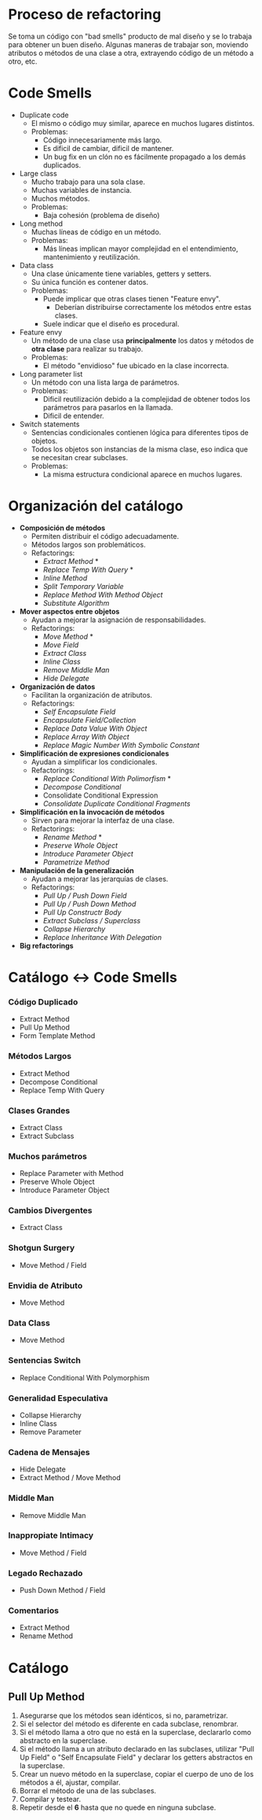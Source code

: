 # Proceso de refactoring
Se toma un código con "bad smells" producto de mal diseño y se lo trabaja para obtener un buen diseño. Algunas maneras de trabajar son, moviendo atributos o métodos de una clase a otra, extrayendo código de un método a otro, etc.

# Code Smells
- Duplicate code
	- El mismo o código muy similar, aparece en muchos lugares distintos.
	- Problemas:
		- Código innecesariamente más largo.
		- Es dificil de cambiar, dificil de mantener.
		- Un bug fix en un clón no es fácilmente propagado a los demás duplicados. 
- Large class
	- Mucho trabajo para una sola clase.
	- Muchas variables de instancia.
	- Muchos métodos.
	- Problemas:
		- Baja cohesión (problema de diseño)
- Long method
	- Muchas líneas de código en un método.
	- Problemas:
		- Más líneas implican mayor complejidad en el entendimiento, mantenimiento y reutilización.
- Data class
	- Una clase únicamente tiene variables, getters y setters.
	- Su única función es contener datos.
	- Problemas:
		- Puede implicar que otras clases tienen "Feature envy".
			- Deberían distribuirse correctamente los métodos entre estas clases.
		- Suele indicar que el diseño es procedural.
- Feature envy
	- Un método de una clase usa **principalmente** los datos y métodos de **otra clase** para realizar su trabajo.
	- Problemas:
		- El método "envidioso" fue ubicado en la clase incorrecta. 
- Long parameter list
	- Un método con una lista larga de parámetros.
	- Problemas:
		- Dificil reutilización debido a la complejidad de obtener todos los parámetros para pasarlos en la llamada.
		- Dificil de entender.
- Switch statements
	- Sentencias condicionales contienen lógica para diferentes tipos de objetos.
	- Todos los objetos son instancias de la misma clase, eso indica que se necesitan crear subclases.
	- Problemas:
		- La misma estructura condicional aparece en muchos lugares.

# Organización del catálogo
- **Composición de métodos**
	- Permiten distribuir el código adecuadamente.
	- Métodos largos son problemáticos.
	- Refactorings:
		- *Extract Method* *
		- *Replace Temp With Query* *
		- *Inline Method*
		- *Split Temporary Variable*
		- *Replace Method With Method Object*
		- *Substitute Algorithm*
- **Mover aspectos entre objetos**
	- Ayudan a mejorar la asignación de responsabilidades.
	- Refactorings:
		- *Move Method* *
		- *Move Field*
		- *Extract Class*
		- *Inline Class*
		- *Remove Middle Man*
		- *Hide Delegate*
- **Organización de datos**
	- Facilitan la organización de atributos.
	- Refactorings:
		- *Self Encapsulate Field*
		- *Encapsulate Field/Collection*
		- *Replace Data Value With Object*
		- *Replace Array With Object*
		- *Replace Magic Number With Symbolic Constant*
- **Simplificación de expresiones condicionales**
	- Ayudan a simplificar los condicionales.
	- Refactorings:
		- *Replace Conditional With Polimorfism* *
		- *Decompose Conditional*
		- Consolidate Conditional Expression
		- *Consolidate Duplicate Conditional Fragments*
- **Simplificación en la invocación de métodos**
	- Sirven para mejorar la interfaz de una clase.
	- Refactorings:
		- *Rename Method* *
		- *Preserve Whole Object*
		- *Introduce Parameter Object*
		- *Parametrize Method*
- **Manipulación de la generalización**
	- Ayudan a mejorar las jerarquías de clases.
	- Refactorings:
		- *Pull Up / Push Down Field*
		- *Pull Up / Push Down Method*
		- *Pull Up Constructr Body*
		- *Extract Subclass / Superclass*
		- *Collapse Hierarchy*
		- *Replace Inheritance With Delegation*
- **Big refactorings**

# Catálogo <-> Code Smells
### Código Duplicado
- Extract Method
- Pull Up Method
- Form Template Method
### Métodos Largos
- Extract Method
- Decompose Conditional
- Replace Temp With Query
### Clases Grandes
- Extract Class
- Extract Subclass
### Muchos parámetros
- Replace Parameter with Method
- Preserve Whole Object
- Introduce Parameter Object
### Cambios Divergentes
- Extract Class
### Shotgun Surgery
- Move Method / Field
### Envidia de Atributo
- Move Method
### Data Class
- Move Method
### Sentencias Switch
- Replace Conditional With Polymorphism
### Generalidad Especulativa
- Collapse Hierarchy
- Inline Class
- Remove Parameter
### Cadena de Mensajes
- Hide Delegate
- Extract Method / Move Method
### Middle Man
- Remove Middle Man
### Inappropiate Intimacy
- Move Method / Field
### Legado Rechazado
- Push Down Method / Field
### Comentarios
- Extract Method
- Rename Method


# Catálogo

## Pull Up Method
1. Asegurarse que los métodos sean idénticos, si no, parametrizar.
2. Si el selector del método es diferente en cada subclase, renombrar.
3. Si el método llama a otro que no está en la superclase, declararlo como abstracto en la superclase.
4. Si el método llama a un atributo declarado en las subclases, utilizar "Pull Up Field" o "Self Encapsulate Field" y declarar los getters abstractos en la superclase.
5. Crear un nuevo método en la superclase, copiar el cuerpo de uno de los métodos a él, ajustar, compilar.
6. Borrar el método de una de las subclases.
7. Compilar y testear.
8. Repetir desde el **6** hasta que no quede en ninguna subclase.